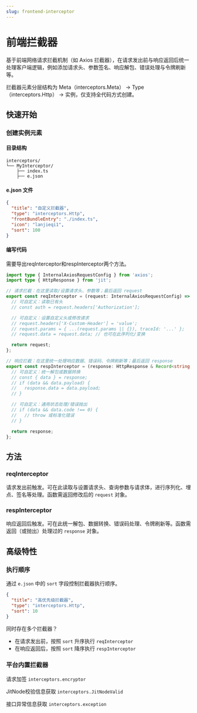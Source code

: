 ```yaml
---
slug: frontend-interceptor
---
```

# 前端拦截器
基于前端网络请求拦截机制（如 Axios 拦截器），在请求发出前与响应返回后统一处理客户端逻辑，例如添加请求头、参数签名、响应解包、错误处理与令牌刷新等。

拦截器元素分层结构为 Meta（interceptors.Meta） → Type（interceptors.Http） → 实例，仅支持全代码方式创建。

## 快速开始 
### 创建实例元素
#### 目录结构
```text title="推荐前端拦截器元素目录结构"
interceptors/
└── MyInterceptor/
    ├── index.ts
    ├── e.json
```

#### e.json 文件
```json title="前端拦截器 e.json 示例"
{
  "title": "自定义拦截器",
  "type": "interceptors.Http",
  "frontBundleEntry": "./index.ts",
  "icon": "lanjieqi1",
  "sort": 100
}
```

#### 编写代码
需要导出reqInterceptor和respInterceptor两个方法。

```typescript title="index.ts（模板）"
import type { InternalAxiosRequestConfig } from 'axios';
import type { HttpResponse } from 'jit';

// 请求拦截：在这里读取/设置请求头、参数等；最后返回 request
export const reqInterceptor = (request: InternalAxiosRequestConfig) => {
  // 可自定义：读取已有头
  // const auth = request.headers['Authorization'];

  // 可自定义：设置自定义头或修改请求
  // request.headers['X-Custom-Header'] = 'value';
  // request.params = { ...(request.params || {}), traceId: '...' };
  // request.data = request.data; // 也可在此序列化/变换

  return request;
};

// 响应拦截：在这里统一处理响应数据、错误码、令牌刷新等；最后返回 response
export const respInterceptor = (response: HttpResponse & Record<string, any>) => {
  // 可自定义：统一解包或数据转换
  // const { data } = response;
  // if (data && data.payload) {
  //   response.data = data.payload;
  // }

  // 可自定义：通用状态处理/错误抛出
  // if (data && data.code !== 0) {
  //   // throw 或标准化错误
  // }

  return response;
};
```

## 方法 
### reqInterceptor
请求发出前触发。可在此读取与设置请求头、查询参数与请求体，进行序列化、埋点、签名等处理。函数需返回修改后的 `request` 对象。

### respInterceptor
响应返回后触发。可在此统一解包、数据转换、错误码处理、令牌刷新等。函数需返回（或抛出）处理过的 `response` 对象。

## 高级特性
### 执行顺序
通过 `e.json` 中的 `sort` 字段控制拦截器执行顺序。

```json title="设置执行顺序"
{
  "title": "高优先级拦截器",
  "type": "interceptors.Http",
  "sort": 10
}
```

同时存在多个拦截器？
- 在请求发出前，按照 `sort` 升序执行 `reqInterceptor`
- 在响应返回后，按照 `sort` 降序执行 `respInterceptor`

### 平台内置拦截器
请求加签 `interceptors.encryptor`

JitNode校验信息获取 `interceptors.JitNodeValid`

接口异常信息获取 `interceptors.exception`
